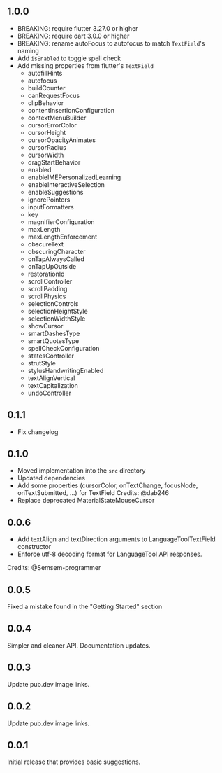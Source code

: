 ## 1.0.0

- BREAKING: require flutter 3.27.0 or higher
- BREAKING: require dart 3.0.0 or higher
- BREAKING: rename autoFocus to autofocus to match `TextField`'s naming
- Add `isEnabled` to toggle spell check
- Add missing properties from flutter's `TextField`
  - autofillHints
  - autofocus
  - buildCounter
  - canRequestFocus
  - clipBehavior
  - contentInsertionConfiguration
  - contextMenuBuilder
  - cursorErrorColor
  - cursorHeight
  - cursorOpacityAnimates
  - cursorRadius
  - cursorWidth
  - dragStartBehavior
  - enabled
  - enableIMEPersonalizedLearning
  - enableInteractiveSelection
  - enableSuggestions
  - ignorePointers
  - inputFormatters
  - key
  - magnifierConfiguration
  - maxLength
  - maxLengthEnforcement
  - obscureText
  - obscuringCharacter
  - onTapAlwaysCalled
  - onTapUpOutside
  - restorationId
  - scrollController
  - scrollPadding
  - scrollPhysics
  - selectionControls
  - selectionHeightStyle
  - selectionWidthStyle
  - showCursor
  - smartDashesType
  - smartQuotesType
  - spellCheckConfiguration
  - statesController
  - strutStyle
  - stylusHandwritingEnabled
  - textAlignVertical
  - textCapitalization
  - undoController

## 0.1.1

- Fix changelog

## 0.1.0

- Moved implementation into the `src` directory
- Updated dependencies
- Add some properties (cursorColor, onTextChange, focusNode, onTextSubmitted, ...) for TextField
    Credits: @dab246
- Replace deprecated MaterialStateMouseCursor

## 0.0.6

- Add textAlign and textDirection arguments to LanguageToolTextField constructor
- Enforce utf-8 decoding format for LanguageTool API responses.

Credits: @Semsem-programmer

## 0.0.5

Fixed a mistake found in the "Getting Started" section

## 0.0.4

Simpler and cleaner API. Documentation updates.

## 0.0.3

Update pub.dev image links.

## 0.0.2

Update pub.dev image links.

## 0.0.1

Initial release that provides basic suggestions.
